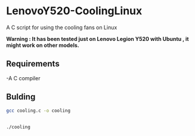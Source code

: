 # LenovoY520-CoolingLinux
A C script for using the cooling fans on Linux

**Warning : It has been tested just on Lenovo Legion Y520 with Ubuntu , it might work on other models.**

## Requirements

  -A C compiler

## Bulding 
```sh
gcc cooling.c -o cooling
```

##
```sh
./cooling
```
